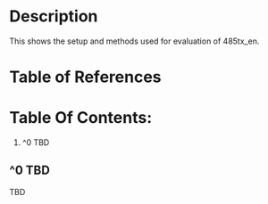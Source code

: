 # Description

This shows the setup and methods used for evaluation of 485tx_en.

# Table of References


# Table Of Contents:

1. ^0 TBD


## ^0 TBD

TBD



